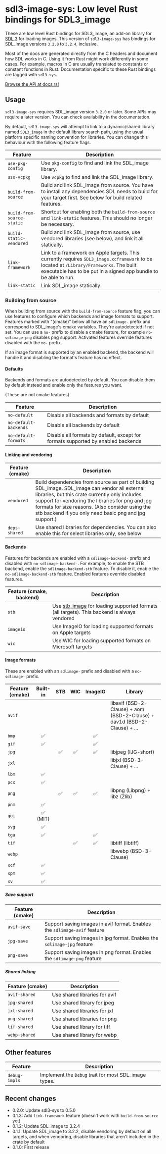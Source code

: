 # sdl3-image-sys: Low level Rust bindings for SDL3_image

These are low level Rust bindings for SDL3_image, an add-on library for
[SDL 3](https://libsdl.org) for loading images.
This version of `sdl3-image-sys` has bindings for SDL_image versions `3.2.0` to `3.2.4`, inclusive.

<div class="warning">

Most of the docs are generated directly from the C headers and document how
SDL works in C. Using it from Rust might work differently in some cases.
For example, macros in C are usually translated to constants or constant
functions in Rust. Documentation specific to these Rust bindings are tagged
with `sdl3-sys`.

</div>

[Browse the API at docs.rs!](https://docs.rs/sdl3-image-sys)

## Usage

`sdl3-image-sys` requires SDL_image version `3.2.0` or later.
Some APIs may require a later version. You can check availability in the documentation.

By default, `sdl3-image-sys` will attempt to link to a dynamic/shared library named
`SDL3_image` in the default library search path, using the usual platform specific naming
convention for libraries. You can change this behaviour with the following feature flags.

| Feature | Description |
| ------- | ----------- |
| `use-pkg-config` | Use `pkg-config` to find and link the SDL_image library. |
| `use-vcpkg` | Use `vcpkg` to find and link the SDL_image library. |
| `build-from-source` | Build and link SDL_image from source. You have to install any dependencies SDL needs to build for your target first. See below for build related features. |
| `build-from-source-static` | Shortcut for enabling both the `build-from-source` and `link-static` features. This should no longer be necessary. |
| `build-static-vendored` | Build and link SDL_image from source, use vendored libraries (see below), and link it all statically. |
| `link-framework` | Link to a framework on Apple targets. This currently requires `SDL3_image.xcframework` to be located at `/Library/Frameworks`. The built executable has to be put in a signed app bundle to be able to run. |
| `link-static` | Link SDL_image statically. |

### Building from source

When building from source with the `build-from-source` feature flag, you can use
features to configure which backends and image formats to support. Features marked with "(cmake)" below all have
an `sdlimage-` prefix and correspond to SDL_image's cmake variables. They're autodetected if not set. You can use a `no-` prefix to disable a cmake feature,
for example `no-sdlimage-png` disables png support. Activated
features override features disabled with the `no-` prefix.

If an image format is supported by an enabled backend, the backend will handle it and disabling the format's feature has no effect.

#### Defaults

Backends and formats are autodetected by default. You can disable them by default instead and enable only the features you want. 

(These are not cmake features)

| Feature               | Description |
| --------------------- | ----------- |
| `no-default`          | Disable all backends and formats by default |
| `no-default-backends` | Disable all backends by default |
| `no-default-formats`  | Disable all formats by default, except for formats supported by enabled backends |

#### Linking and vendoring

| Feature (cmake) | Description |
| --------------- | ----------- |
| `vendored`      | Build dependencies from source as part of building SDL_image. SDL_image can vendor all external libraries, but this crate currently only includes support for vendoring the libraries for png and jpg formats for size reasons. (Also consider using the stb backend if you only need basic png and jpg support.) |
| `deps-shared`   | Use shared libraries for dependencies. You can also enable this for select libraries only, see below |

#### Backends

Features for backends are enabled with a `sdlimage-backend-` prefix and disabled
with `no-sdlimage-backend-`. For example, to enable the STB backend, enable the
`sdlimage-backend-stb` feature. To disable it, enable the `no-sdlimage-backend-stb`
feature. Enabled features override disabled features.

| Feature (cmake, backend) | Description |
| --------------- | ----------- |
| `stb`           | Use [stb_image](https://github.com/nothings/stb) for loading supported formats (all targets). This backend is always vendored |
| `imageio`       | Use ImageIO for loading supported formats on Apple targets |
| `wic`           | Use WIC for loading supported formats on Microsoft targets |

#### Image formats

These are enabled with an `sdlimage-` prefix and disabled with a `no-sdlimage-` prefix.

| Feature (cmake) | Built-in | STB | WIC | ImageIO | Library |
| --------------- | :------: | :-: | :-: | :-----: | ------- |
| `avif`          |          |     |     |         | libavif (BSD-2-Clause) + aom (BSD-2-Clause) + dav1d (BSD-2-Clause) + ... |
| `bmp`           | ✅       |     |     | ✅       |         |
| `gif`           | ✅       |     |     | ✅       |         |
| `jpg`           |          | ✅  | ✅  | ✅       | libjpeg (IJG-short) |
| `jxl`           |          |     |     |         | libjxl (BSD-3-Clause) + ... |
| `lbm`           | ✅       |     |     |         |         |
| `pcx`           | ✅       |     |     |         |         |
| `png`           |          | ✅  | ✅  | ✅       | libpng (Libpng) + libz (Zlib) |
| `pnm`           | ✅       |     |     |         |         |
| `qoi`           | ✅ (MIT) |     |     |         |         |
| `svg`           | ✅       |     |     |         |         |
| `tga`           | ✅       |     |     | ✅      |         |
| `tif`           |          |     | ✅  | ✅      | libtiff (libtiff) |
| `webp`          |          |     |     |         | libwebp (BSD-3-Clause) |
| `xcf`           | ✅       |     |     |         |         |
| `xpm`           | ✅       |     |     |         |         |
| `xv`            | ✅       |     |     |         |         |

##### Save support

| Feature (cmake) | Description |
| --------------- | ----------- |
| `avif-save`     | Support saving images in avif format. Enables the `sdlimage-avif` feature |
| `jpg-save`      | Support saving images in jpg format. Enables the `sdlimage-jpg` feature |
| `png-save`      | Support saving images in png format. Enables the `sdlimage-png` feature |

##### Shared linking

| Feature (cmake) | Description |
| --------------- | ----------- |
| `avif-shared`   | Use shared libraries for avif |
| `jpg-shared`    | Use shared library for jpeg |
| `jxl-shared`    | Use shared libraries for jxl |
| `png-shared`    | Use shared libraries for png |
| `tif-shared`    | Use shared library for tiff |
| `webp-shared`   | Use shared library for webp |

## Other features

| Feature | Description |
| ------- | ----------- |
| `debug-impls` | Implement the `Debug` trait for most SDL_image types. |

## Recent changes

- 0.2.0: Update sdl3-sys to 0.5.0
- 0.1.3: Add `link-framework` feature (doesn't work with `build-from-source` yet)
- 0.1.2: Update SDL_image to 3.2.4
- 0.1.1: Update SDL_image to 3.2.2, disable vendoring by default on all targets, and when
         vendoring, disable libraries that aren't included in the crate by default
- 0.1.0: First release
